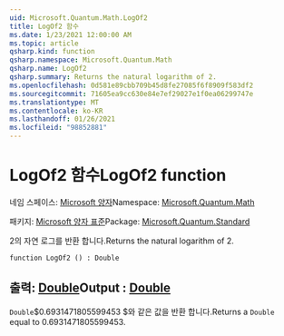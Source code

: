 ```yaml
---
uid: Microsoft.Quantum.Math.LogOf2
title: LogOf2 함수
ms.date: 1/23/2021 12:00:00 AM
ms.topic: article
qsharp.kind: function
qsharp.namespace: Microsoft.Quantum.Math
qsharp.name: LogOf2
qsharp.summary: Returns the natural logarithm of 2.
ms.openlocfilehash: 0d581e89cbb709b45d8fe27085f6f8909f583df2
ms.sourcegitcommit: 71605ea9cc630e84e7ef29027e1f0ea06299747e
ms.translationtype: MT
ms.contentlocale: ko-KR
ms.lasthandoff: 01/26/2021
ms.locfileid: "98852881"
---
```

# <a name="logof2-function"></a><span data-ttu-id="8c04b-102">LogOf2 함수</span><span class="sxs-lookup"><span data-stu-id="8c04b-102">LogOf2 function</span></span>

<span data-ttu-id="8c04b-103">네임 스페이스: [Microsoft 양자](xref:Microsoft.Quantum.Math)</span><span class="sxs-lookup"><span data-stu-id="8c04b-103">Namespace: [Microsoft.Quantum.Math](xref:Microsoft.Quantum.Math)</span></span>

<span data-ttu-id="8c04b-104">패키지: [Microsoft 양자 표준](https://nuget.org/packages/Microsoft.Quantum.Standard)</span><span class="sxs-lookup"><span data-stu-id="8c04b-104">Package: [Microsoft.Quantum.Standard](https://nuget.org/packages/Microsoft.Quantum.Standard)</span></span>


<span data-ttu-id="8c04b-105">2의 자연 로그를 반환 합니다.</span><span class="sxs-lookup"><span data-stu-id="8c04b-105">Returns the natural logarithm of 2.</span></span>

```qsharp
function LogOf2 () : Double
```


## <a name="output--double"></a><span data-ttu-id="8c04b-106">출력: [Double](xref:microsoft.quantum.lang-ref.double)</span><span class="sxs-lookup"><span data-stu-id="8c04b-106">Output : [Double](xref:microsoft.quantum.lang-ref.double)</span></span>

<span data-ttu-id="8c04b-107">`Double`$0.6931471805599453 $와 같은 값을 반환 합니다.</span><span class="sxs-lookup"><span data-stu-id="8c04b-107">Returns a `Double` equal to $0.6931471805599453$.</span></span>
